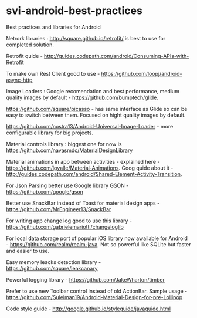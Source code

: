 # svi-android-best-practices
Best practices and libraries for Android

Netrork libraries : 
http://square.github.io/retrofit/ is best to use for completed solution.

Retrofit quide - http://guides.codepath.com/android/Consuming-APIs-with-Retrofit

To make own Rest Client good to use - https://github.com/loopj/android-async-http


Image Loaders : 
Google recomendation and best performance, medium quality images by default - https://github.com/bumptech/glide.

https://github.com/square/picasso - has same interface as Glide so can be easy to switch between them. Focused on hight quality images by default.

https://github.com/nostra13/Android-Universal-Image-Loader - more configurable library for big projects.


Material controls library : biggest one for now is https://github.com/navasmdc/MaterialDesignLibrary

Material animations in app between activities - explained here - https://github.com/lgvalle/Material-Animations. Goog quide about it - http://guides.codepath.com/android/Shared-Element-Activity-Transition.

For Json Parsing better use Google library GSON - https://github.com/google/gson

Better use SnackBar instead of Toast for material design apps - https://github.com/MrEngineer13/SnackBar

For writing app change log good to use this library - https://github.com/gabrielemariotti/changeloglib

For local data storage port of popular iOS library now awailable for Android - https://github.com/realm/realm-java. Not so powerful like SQLite but faster and easier to use.

Easy memory leacks detection library - https://github.com/square/leakcanary

Powerful logging library - https://github.com/JakeWharton/timber

Prefer to use new Toolbar control instead of old ActionBar. 
Sample usage - https://github.com/Suleiman19/Android-Material-Design-for-pre-Lollipop

Code style guide - http://google.github.io/styleguide/javaguide.html
